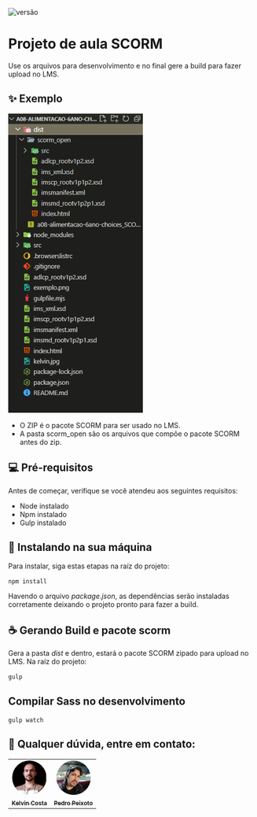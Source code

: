 ![versão](https://img.shields.io/static/v1?label=versão&message=v4.0.1&color=%23f44336)

# Projeto de aula SCORM

Use os arquivos para desenvolvimento e no final gere a build para fazer upload no LMS.

## ✨ Exemplo

![Exemplo de diretórios ao buildar](docs/exemplo.png)

- O ZIP é o pacote SCORM para ser usado no LMS.
- A pasta scorm_open são os arquivos que compõe o pacote SCORM antes do zip.

## 💻 Pré-requisitos

Antes de começar, verifique se você atendeu aos seguintes requisitos:

- Node instalado
- Npm instalado
- Gulp instalado

## 🚀 Instalando na sua máquina

Para instalar, siga estas etapas na raíz do projeto:

```
npm install
```

Havendo o arquivo _package.json_, as dependências serão instaladas corretamente deixando o projeto pronto para fazer a build.

## ☕ Gerando Build e pacote scorm

Gera a pasta _dist_ e dentro, estará o pacote SCORM zipado para upload no LMS.
Na raíz do projeto:

```
gulp
```

## Compilar Sass no desenvolvimento

```
gulp watch
```

## 🤝 Qualquer dúvida, entre em contato:

<table>
  <tr>
    <td align="center">
      <a href="https://github.com/oKelvinCosta" title="Kelvin Costa Github">
        <img style="border-radius:50%" src="docs/kelvin.jpg" width="70px;" alt="Kelvin Costa"/><br>
        <sub>
          <b>Kelvin Costa</b>
        </sub>
      </a>
    </td>
    <td align="center">
      <a href="https://github.com/pedropeixotobr" title="Pedro Peixoto Github">
        <img style="border-radius:50%" src="docs/pedro.jpg" width="70px;" alt="Pedro Peixoto"/><br>
        <sub>
          <b>Pedro Peixoto</b>
        </sub>
      </a>
    </td>
  </tr>
</table>
